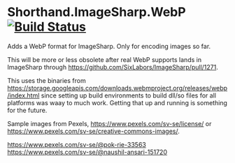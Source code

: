 # Shorthand.ImageSharp.WebP [![Build Status](https://dev.azure.com/karl-sjogren/Shorthand.ImageSharp.WebP/_apis/build/status/karl-sjogren.Shorthand.ImageSharp.WebP?branchName=master)](https://dev.azure.com/karl-sjogren/Shorthand.ImageSharp.WebP/_build/latest?definitionId=4&branchName=master)

Adds a WebP format for ImageSharp. Only for encoding images so far.

This will be more or less obsolete after real WebP supports lands in ImageSharp through https://github.com/SixLabors/ImageSharp/pull/1271.

This uses the binaries from https://storage.googleapis.com/downloads.webmproject.org/releases/webp/index.html since setting up build environments to build dll/so files for all platforms was waay to much work. Getting that up and running is something for the future.

Sample images from Pexels, https://www.pexels.com/sv-se/license/ or https://www.pexels.com/sv-se/creative-commons-images/.

https://www.pexels.com/sv-se/@pok-rie-33563
https://www.pexels.com/sv-se/@naushil-ansari-151720
